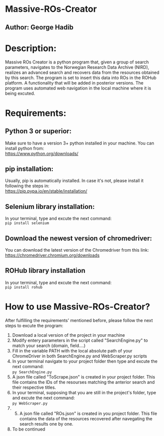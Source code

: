 # Massive-ROs-Creator
## Author: George Hadib

# Description:
Massive ROs Creator is a python program that, given a group of search parameters, navigates to the Norwegian Research Data Archive (NIRD), realizes an advanced search and recovers data from the resources obtained by this search.
The program is set to insert this data into ROs in the ROHub platform. A functionality that will be added in posterior versions.
The program uses automated web navigation in the local machine where it is being excuted.

# Requirements:

## Python 3 or superior:
Make sure to have a version 3+ python installed in your machine. 
You can install python from: \
https://www.python.org/downloads/ 

## pip installation:
Usually, pip is automatically installed. In case it's not, please install it following the steps in: \
https://pip.pypa.io/en/stable/installation/ 

## Selenium library installation:
In your terminal, type and excute the next command: \
`pip install selenium`  

## Download the newest version of chromedriver:
You can download the latest version of the Chromedriver from this link: \
https://chromedriver.chromium.org/downloads 

## ROHub library installation
In your terminal, type and excute the next command: \
`pip install rohub` 

# How to use Massive-ROs-Creator?
After fulfilling the requirements' mentioned before, please follow the next steps to excute the program:

1. Download a local version of the project in your machine
2. Modify entery parameters in the script called "SearchEngine.py" to match your search (domain, field....)
3. Fill in the variable PATH with the local absolute path of your ChromeDriver in both SearchEngine.py and WebScraper.py scripts
4. In your terminal navigate to your project folder then type and excute the next command: \
`py SearchEngine.py`
5. A json file called "ToScrape.json" is created in your project folder. This file contains the IDs of the resourses matching the anterior search and their respective titles.
6. In your terminal, supposing that you are still in the project's folder, type and excute the next command: \
`py WebScraper.py`
7. 5. A json file called "ROs.json" is created in you project folder. This file contains the data of the resources recovered after navegating  the search results one by one.
8. To be continued


